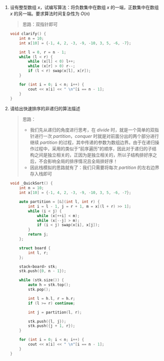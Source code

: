 1. 设有整型数组 $x$，试编写算法：将负数集中在数组 $x$ 的一端，正数集中在数组 $x$ 的另一端。要求算法时间复杂性为 $O(n)$

    > 思路：双指针即可

    ```c++
    void clarify() {
        int n = 10;
        int x[10] = {-1, 4, 2, -3, -9, -10, 3, 5, -6, -7};
    
        int l = 0, r = n - 1;
        while (l < r) {
            while (x[l] < 0) l++;
            while (x[r] > 0) r--;
            if (l < r) swap(x[l], x[r]);
        }
    
        for (int i = 0; i < n; i++) {
            cout << x[i] << " \n"[i == n - 1];
        }
    }
    ```

2. 请给出快速排序的非递归的算法描述

    > 思路：
    >
    > - 我们先从递归的角度进行思考，在 $divide$ 时，就是一个简单的双指针进行一次 $partition$，$conquer$ 时就是对前面分出的两个部分进行继续 $partition$ 的过程，其中传递的参数为数组边界。由于在递归操作过程中，采用的类似于“前序遍历”的顺序，因此对于递归的子结构之间是独立相关的，正因为是独立相关的，所以子结构排好序之后，不会影响全局的排序情况且全局排好序！
    > - 因此栈模拟的思路就有了：我们只需要将每次 $partition$ 的左右边界存入栈即可

    ```c++
    void _QuickSort() {
        int n = 10;
        int x[10] = {-1, 4, 2, -3, -9, -10, 3, 5, -6, -7};
    
        auto partition = [&](int l, int r) {
            int i = l - 1, j = r + 1, m = x[(l + r) >> 1];
            while (i < j) {
                while (x[++i] < m);
                while (x[--j] > m);
                if (i < j) swap(x[i], x[j]);
            }
            return j;
        };
    
        struct board {
            int l, r;
        };
    
        stack<board> stk;
        stk.push({0, n - 1});
    
        while (stk.size()) {
            auto h = stk.top();
            stk.pop();
    
            int l = h.l, r = h.r;
            if (l >= r) continue;
    
            int j = partition(l, r);
    
            stk.push({l, j});
            stk.push({j + 1, r});
        }
    
        for (int i = 0; i < n; i++) {
            cout << x[i] << " \n"[i == n - 1];
        }
    }
    ```